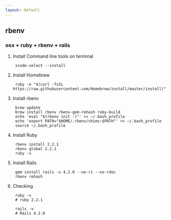 ```yaml
---
layout: default
---
```

rbenv
---

### osx + ruby + rbenv + rails	

1. Install Command line tools on terminal

		xcode-select --install

2. Install Homebrew

		ruby -e "$(curl -fsSL https://raw.githubusercontent.com/Homebrew/install/master/install)"

3. Install rbenv

		brew update
		brew install rbenv rbenv-gem-rehash ruby-build
		echo 'eval "$(rbenv init -)"' >> ~/.bash_profile
		echo 'export PATH="$HOME/.rbenv/shims:$PATH"' >> ~/.bash_profile
		source ~/.bash_profile

4. Install Ruby

		rbenv install 2.2.1
		rbenv global 2.2.1
		ruby -v

5. Install Rails

		gem install rails -v 4.2.0 --no-ri --no-rdoc
		rbenv rehash

6. Checking

		ruby -v
		# ruby 2.2.1

		rails -v
		# Rails 4.2.0
